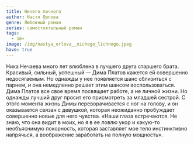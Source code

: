 ```yaml
---
title: Ничего личного
author: Настя Орлова
genre: Любовный роман
series: самостоятельный роман
tags:
  - 16+
image: /img/nastya_orlova__nichego_lichnogo.jpeg
have: true
---
```

Ника Нечаева много лет влюблена в лучшего друга старшего брата. Красивый, сильный, успешный — Дима Платов кажется ей совершенно недосягаемым. Но однажды у нее появляется шанс сблизиться с парнем, и она немедленно решает этим шансом воспользоваться. Дима Платов все свое время посвящает работе, а не личной жизни. Но однажды лучший друг просит его присмотреть за младшей сестрой. С этого момента жизнь Димы переворачивается с ног на голову, и он оказывается связан с девушкой, которая неожиданно пробуждает совершенно новые для него чувства. «Наши глаза встречаются. Не знаю, что она видит в моих, но я в ее ловлю укор и какую-то необъяснимую покорность, которая заставляет мое тело инстинктивно напрячься, а воображение заработать на полную мощность».